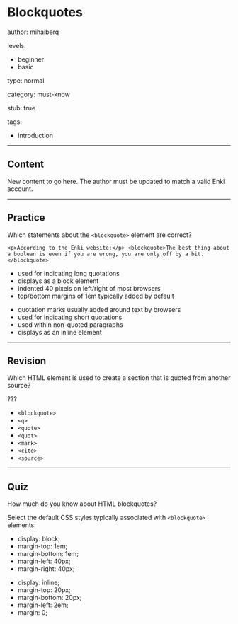 # Blockquotes
author: mihaiberq

levels:
  - beginner
  - basic

type: normal

category: must-know

stub: true


tags:
  - introduction


---
## Content

New content to go here. The author must be updated to match a valid Enki account.

---
## Practice

Which statements about the `<blockquote>` element are correct?

```<p>According to the Enki website:</p> <blockquote>The best thing about a boolean is even if you are wrong, you are only off by a bit.</blockquote>```

+ used for indicating long quotations
+ displays as a block element
+ indented 40 pixels on left/right of most browsers
+ top/bottom margins of 1em typically added by default 
- quotation marks usually added around text by browsers
- used for indicating short quotations
- used within non-quoted paragraphs
- displays as an inline element

---
## Revision

Which HTML element is used to create a section that is quoted from another source?

???

* `<blockquote>`
* `<q>`
* `<quote>`
* `<quot>`
* `<mark>`
* `<cite>`
* `<source>`

---
## Quiz

How much do you know about HTML blockquotes?

Select the default CSS styles typically associated with `<blockquote>` elements:

+ display: block;
+ margin-top: 1em;
+ margin-bottom: 1em;
+ margin-left: 40px;
+ margin-right: 40px;
- display: inline;
- margin-top: 20px;
- margin-bottom: 20px;
- margin-left: 2em;
- margin: 0;

